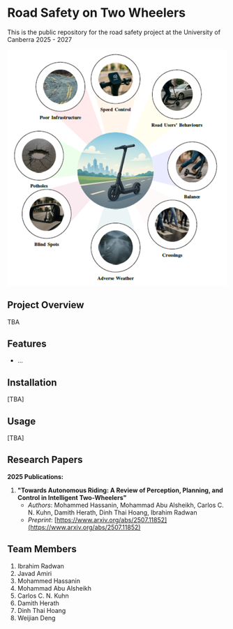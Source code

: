 # Road Safety on Two Wheelers

This is the public repository for the road safety project at the University of Canberra 2025 - 2027

<div align="center">
  <img src="road_safety_hazards.PNG" alt="Road Safety Hazards" width="600"/>
</div>

## Project Overview
TBA

## Features
- ...

## Installation
[TBA]

## Usage
[TBA]

## Research Papers
**2025 Publications:**  
1. **"Towards Autonomous Riding: A Review of Perception, Planning, and Control in Intelligent Two-Wheelers"**  
   - *Authors*: Mohammed Hassanin, Mohammad Abu Alsheikh, Carlos C. N. Kuhn, Damith Herath, Dinh Thai Hoang, Ibrahim Radwan  
   - *Preprint*: [https://www.arxiv.org/abs/2507.11852](https://www.arxiv.org/abs/2507.11852)

## Team Members
1. Ibrahim Radwan
2. Javad Amiri
3. Mohammed Hassanin
4. Mohammad Abu Alsheikh
5. Carlos C. N. Kuhn
6. Damith Herath
7. Dinh Thai Hoang
8. Weijian Deng
